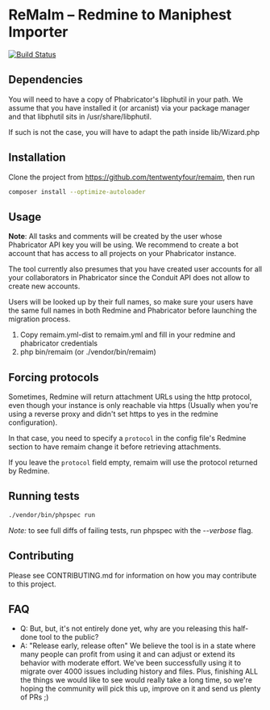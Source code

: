 ReMaIm – Redmine to Maniphest Importer
======================================

[![Build Status](https://travis-ci.org/tentwentyfour/remaim.svg?branch=master)](https://travis-ci.org/tentwentyfour/remaim)

Dependencies
------------

You will need to have a copy of Phabricator's libphutil in your path.
We assume that you have installed it (or arcanist) via your package manager and that
libphutil sits in /usr/share/libphutil.

If such is not the case, you will have to adapt the path inside lib/Wizard.php

Installation
------------

Clone the project from https://github.com/tentwentyfour/remaim, then run

```bash
composer install --optimize-autoloader
```

Usage
-----

**Note**: All tasks and comments will be created by the user whose Phabricator
API key you will be using.
We recommend to create a bot account that has access to all projects on your Phabricator instance.

The tool currently also presumes that you have created user accounts for all your collaborators in Phabricator since the Conduit API does not allow to create new accounts.

Users will be looked up by their full names, so make sure your users have the same full names in both Redmine and Phabricator before launching the migration process.


1. Copy remaim.yml-dist to remaim.yml and fill in your redmine and
phabricator credentials
2. php bin/remaim (or ./vendor/bin/remaim)


Forcing protocols
-----------------

Sometimes, Redmine will return attachment URLs using the http protocol, even though your instance is only reachable via https (Usually when you're using a reverse proxy and didn't set https to yes in the redmine configuration).

In that case, you need to specify a `protocol` in the config file's Redmine section to have remaim change it before retrieving attachments.

If you leave the `protocol` field empty, remaim will use the protocol returned by Redmine.


Running tests
-------------

```bash
./vendor/bin/phpspec run
```

_Note:_ to see full diffs of failing tests, run phpspec with the _--verbose_ flag.

Contributing
------------

Please see CONTRIBUTING.md for information on how you may contribute to this project.


FAQ
---

* Q: But, but, it's not entirely done yet, why are you releasing this half-done tool to the public?
* A: "Release early, release often" We believe the tool is in a state where many people can profit from using it and can adjust or extend its behavior with moderate effort. We've been successfully using it to migrate over 4000 issues including history and files.
Plus, finishing ALL the things we would like to see would really take a long time, so we're hoping the community will pick this up, improve on it and send us plenty of PRs ;)
